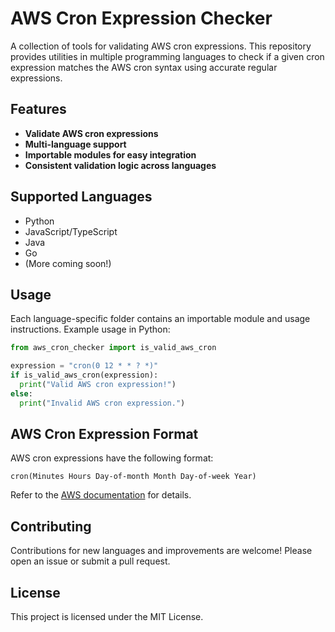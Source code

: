 # AWS Cron Expression Checker

A collection of tools for validating AWS cron expressions. This repository provides utilities in multiple programming languages to check if a given cron expression matches the AWS cron syntax using accurate regular expressions.

## Features

- **Validate AWS cron expressions**  
- **Multi-language support**  
- **Importable modules for easy integration**  
- **Consistent validation logic across languages**

## Supported Languages

- Python
- JavaScript/TypeScript
- Java
- Go
- (More coming soon!)

## Usage

Each language-specific folder contains an importable module and usage instructions. Example usage in Python:

```python
from aws_cron_checker import is_valid_aws_cron

expression = "cron(0 12 * * ? *)"
if is_valid_aws_cron(expression):
  print("Valid AWS cron expression!")
else:
  print("Invalid AWS cron expression.")
```

## AWS Cron Expression Format

AWS cron expressions have the following format:

```
cron(Minutes Hours Day-of-month Month Day-of-week Year)
```

Refer to the [AWS documentation](https://docs.aws.amazon.com/AmazonCloudWatch/latest/events/ScheduledEvents.html#CronExpressions) for details.

## Contributing

Contributions for new languages and improvements are welcome! Please open an issue or submit a pull request.

## License

This project is licensed under the MIT License.